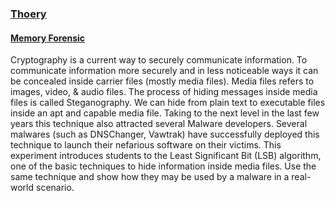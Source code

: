 <u><h3>Thoery</h3></u>

<u><h4> Memory Forensic</h4></u>

 <p>Cryptography is a current way to securely communicate information. To communicate information more securely and in less noticeable ways it can be concealed inside carrier files (mostly media files). Media files refers to images, video, & audio files. The process of hiding messages inside media files is called Steganography. We can hide from plain text to executable files inside an apt and capable media file. Taking to the next level in the last few years this technique also attracted several Malware developers. Several malwares (such as DNSChanger, Vawtrak) have successfully deployed this technique to launch their nefarious software on their victims. This experiment introduces students to the Least Significant Bit (LSB) algorithm, one of the basic techniques to hide information inside media files. Use the same technique and show how they may be used by a malware in a real-world scenario. </p>
